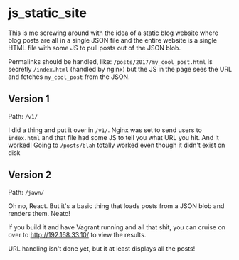 # js_static_site

This is me screwing around with the idea of a static blog website where blog posts are all in a single JSON file and the entire website is a single HTML file with some JS to pull posts out of the JSON blob.

Permalinks should be handled, like:
`/posts/2017/my_cool_post.html` is secretly `/index.html` (handled by nginx) but the JS in the page sees the URL and fetches `my_cool_post` from the JSON.

## Version 1
Path: `/v1/`

I did a thing and put it over in `/v1/`. Nginx was set to send users to `index.html` and that file had some JS to tell you what URL you hit. And it worked! Going to `/posts/blah` totally worked even though it didn't exist on disk

## Version 2
Path: `/jawn/`

Oh no, React. But it's a basic thing that loads posts from a JSON blob and renders them. Neato!

If you build it and have Vagrant running and all that shit, you can cruise on over to http://192.168.33.10/ to view the results.

URL handling isn't done yet, but it at least displays all the posts!
